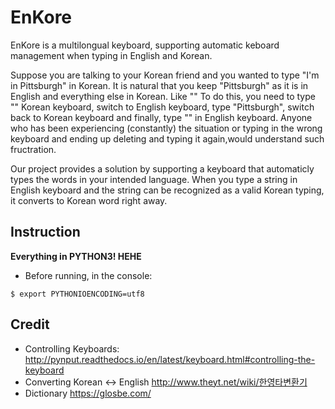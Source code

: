 EnKore
======

EnKore is a multilongual keyboard, supporting automatic keboard management when typing in English and Korean.

Suppose you are talking to your Korean friend and you wanted to type "I'm in Pittsburgh" in Korean. 
It is natural that you keep "Pittsburgh" as it is in English and everything else in Korean. Like ""
To do this, you need to type "" Korean keyboard, switch to English keyboard, type "Pittsburgh", switch back to Korean keyboard and finally, type "" in English keyboard.
Anyone who has been experiencing (constantly) the situation or typing in the wrong keyboard and ending up deleting and typing it again,would understand such fructration.

Our project provides a solution by supporting a keyboard that automaticly types the words in your intended language.
When you type a string in English keyboard and the string can be recognized as a valid Korean typing, it converts to Korean word right away.

Instruction
-----------

**Everything in PYTHON3! HEHE**
* Before running, in the console:
```
$ export PYTHONIOENCODING=utf8 
```

Credit
------
* Controlling Keyboards:
 http://pynput.readthedocs.io/en/latest/keyboard.html#controlling-the-keyboard
* Converting Korean <-> English
 http://www.theyt.net/wiki/한영타변환기
* Dictionary
 https://glosbe.com/


